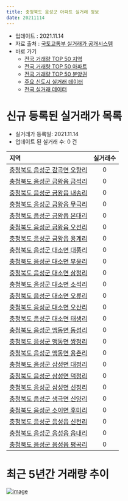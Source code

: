 ```yaml
---
title: 충청북도 음성군 아파트 실거래 정보
date: 20211114
---
```


* 업데이트 : 2021.11.14
* 자료 출처 : [국토교통부 실거래가 공개시스템](http://rt.molit.go.kr)
* 바로 가기
    * [전국 거래량 TOP 50 지역](https://apt-info.github.io/apt-trade-info/tr)
    * [전국 거래량 TOP 50 아파트](https://apt-info.github.io/apt-trade-info/ta)
    * [전국 거래량 TOP 50 분양권](https://apt-info.github.io/apt-trade-info/tb)
    * [주요 신도시 실거래 데이터](https://apt-info.github.io/apt-trade-info/newtown)
    * [전국 실거래 데이터](https://apt-info.github.io/apt-trade-info/all)



<script async src="https://pagead2.googlesyndication.com/pagead/js/adsbygoogle.js"></script>
<!-- 기본광고 -->
<ins class="adsbygoogle"
     style="display:block"
     data-ad-client="ca-pub-1142216861245946"
     data-ad-slot="4805727019"
     data-ad-format="auto"
     data-full-width-responsive="true"></ins>
<script>
     (adsbygoogle = window.adsbygoogle || []).push({});
</script>


# 신규 등록된 실거래가 목록

* 실거래가 등록일: 2021.11.14
* 업데이트 된 실거래 수: 0 건


|지역|실거래수|
|:---|:---:|
|[충청북도 음성군 감곡면 오향리](https://apt-info.github.io/apt-trade-info/r1635)|0|
|[충청북도 음성군 금왕읍 금석리](https://apt-info.github.io/apt-trade-info/r1629)|0|
|[충청북도 음성군 금왕읍 내송리](https://apt-info.github.io/apt-trade-info/r3170)|0|
|[충청북도 음성군 금왕읍 무극리](https://apt-info.github.io/apt-trade-info/r1628)|0|
|[충청북도 음성군 금왕읍 본대리](https://apt-info.github.io/apt-trade-info/r1631)|0|
|[충청북도 음성군 금왕읍 오선리](https://apt-info.github.io/apt-trade-info/r3018)|0|
|[충청북도 음성군 금왕읍 용계리](https://apt-info.github.io/apt-trade-info/r3582)|0|
|[충청북도 음성군 대소면 대풍리](https://apt-info.github.io/apt-trade-info/r1634)|0|
|[충청북도 음성군 대소면 부윤리](https://apt-info.github.io/apt-trade-info/r1638)|0|
|[충청북도 음성군 대소면 삼정리](https://apt-info.github.io/apt-trade-info/r1639)|0|
|[충청북도 음성군 대소면 소석리](https://apt-info.github.io/apt-trade-info/r3019)|0|
|[충청북도 음성군 대소면 오류리](https://apt-info.github.io/apt-trade-info/r1640)|0|
|[충청북도 음성군 대소면 오산리](https://apt-info.github.io/apt-trade-info/r1632)|0|
|[충청북도 음성군 대소면 태생리](https://apt-info.github.io/apt-trade-info/r1633)|0|
|[충청북도 음성군 맹동면 동성리](https://apt-info.github.io/apt-trade-info/r3293)|0|
|[충청북도 음성군 맹동면 쌍정리](https://apt-info.github.io/apt-trade-info/r3546)|0|
|[충청북도 음성군 맹동면 용촌리](https://apt-info.github.io/apt-trade-info/r3090)|0|
|[충청북도 음성군 삼성면 대정리](https://apt-info.github.io/apt-trade-info/r3205)|0|
|[충청북도 음성군 삼성면 덕정리](https://apt-info.github.io/apt-trade-info/r1636)|0|
|[충청북도 음성군 삼성면 선정리](https://apt-info.github.io/apt-trade-info/r1641)|0|
|[충청북도 음성군 생극면 신양리](https://apt-info.github.io/apt-trade-info/r1637)|0|
|[충청북도 음성군 소이면 후미리](https://apt-info.github.io/apt-trade-info/r3494)|0|
|[충청북도 음성군 음성읍 신천리](https://apt-info.github.io/apt-trade-info/r1642)|0|
|[충청북도 음성군 음성읍 읍내리](https://apt-info.github.io/apt-trade-info/r1627)|0|
|[충청북도 음성군 음성읍 평곡리](https://apt-info.github.io/apt-trade-info/r1630)|0|



<script async src="https://pagead2.googlesyndication.com/pagead/js/adsbygoogle.js"></script>
<!-- 기본광고 -->
<ins class="adsbygoogle"
     style="display:block"
     data-ad-client="ca-pub-1142216861245946"
     data-ad-slot="4805727019"
     data-ad-format="auto"
     data-full-width-responsive="true"></ins>
<script>
     (adsbygoogle = window.adsbygoogle || []).push({});
</script>


# 최근 5년간 거래량 추이


<div style="width:100%;">
    <canvas id="deal_progress" height="200"></canvas>
</div>

<script>
new Chart(document.getElementById("deal_progress"), {
    type: 'line',
    data: {
        labels: ['16.01','16.02','16.03','16.04','16.05','16.06','16.07','16.08','16.09','16.10','16.11','16.12','17.01','17.02','17.03','17.04','17.05','17.06','17.07','17.08','17.09','17.10','17.11','17.12','18.01','18.02','18.03','18.04','18.05','18.06','18.07','18.08','18.09','18.10','18.11','18.12','19.01','19.02','19.03','19.04','19.05','19.06','19.07','19.08','19.09','19.10','19.11','19.12','20.01','20.02','20.03','20.04','20.05','20.06','20.07','20.08','20.09','20.10','20.11','20.12','21.01','21.02','21.03','21.04','21.05','21.06','21.07','21.08','21.09','21.10','21.11'],
        datasets: [{
            label: '매매/분양권',
            data: [87,69,97,106,84,87,93,172,112,122,116,78,43,108,125,122,136,116,146,113,101,112,74,77,80,71,85,78,72,90,73,89,87,110,70,55,89,91,81,94,94,68,79,54,73,89,68,129,79,115,72,89,90,138,146,101,105,122,146,166,195,135,161,122,100,112,106,114,93,116,29],
            borderColor: "rgba(66, 133, 243, 1)",
            backgroundColor: "rgba(66, 133, 243, 0.05)",
            borderWidth: 1,
            pointRadius: 0,
            fill: false,
            lineTension: 0
        },{
            label: '전/월세',
            data: [62,92,84,76,60,48,72,47,60,49,40,67,55,76,59,57,78,77,79,80,92,72,86,75,92,76,70,77,74,71,86,68,68,93,66,93,86,72,87,70,61,54,98,75,129,102,140,103,155,88,71,114,57,80,67,59,47,74,65,53,53,64,50,64,32,45,50,56,43,64,36],
            borderColor: "rgba(255, 90, 0, 1)",
            backgroundColor: "rgba(255, 90, 0, 0.05)",
            borderWidth: 1,
            pointRadius: 0,
            fill: false,
            lineTension: 0
        },{
            label: '합계',
            data: [149,161,181,182,144,135,165,219,172,171,156,145,98,184,184,179,214,193,225,193,193,184,160,152,172,147,155,155,146,161,159,157,155,203,136,148,175,163,168,164,155,122,177,129,202,191,208,232,234,203,143,203,147,218,213,160,152,196,211,219,248,199,211,186,132,157,156,170,136,180,65],
            borderColor: "rgba(0, 0, 0, 1)",
            backgroundColor: "rgba(0, 0, 0, 0.03)",
            borderWidth: 0.1,
            pointRadius: 0,
            fill: true,
            lineTension: 0
        }
        ]
    },
    options: {
        responsive: true,
        title: {
            display: false
        },
        tooltips: {
            mode: 'index',
            intersect: false
        },
        hover: {
            mode: 'nearest',
            intersect: true
        },
        scales: {
            xAxes: [{
                display: true,
                scaleLabel: {
                    display: true,
                    labelString: '년/월'
                }
            }],
            yAxes: [{
                display: true,
                ticks: {
                    suggestedMin: 0,
                },
                scaleLabel: {
                    display: true,
                    labelString: '실거래 수'
                }
            }]
        }
    }
});

</script>


[![image](https://apt-info.github.io/images/2020-01-03-apt-trade-info/1024x500.png)](https://play.google.com/store/apps/details?id=com.aptinfo.apttradeinfo)

